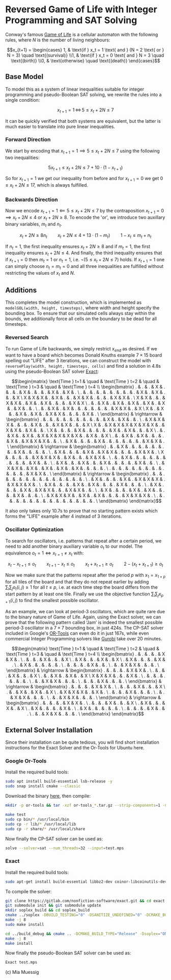 # Reversed Game of Life with Integer Programming and SAT Solving

Conway's famous [Game of Life](https://en.wikipedia.org/wiki/Conway%27s_Game_of_Life) is a cellular automaton with the following rules, where $N$ is the number of living neighbours:

```math
x_{t+1} = \begin{cases}
1, & \text{if } x_t = 1 \text{ and } (N = 2 \text{ or } N = 3) \quad \text{(survival)} \\1, & \text{if } x_t = 0 \text{ and } N = 3 \quad \text{(birth)} \\0, & \text{otherwise} \quad \text{(death)}
\end{cases}
```

## Base Model

To model this as a system of linear inequalities suitable for integer programming and pseudo-Boolean SAT solving, we rewrite the rules into a single condition:
```math
x_{t+1} = 1 \, \iff \, 5 \leq x_t + 2 N \leq 7
```

It can be quickly verified that both systems are equivalent, but the latter is much easier to translate into pure linear inequalities.

### Forward Direction

We start by encoding that $x_{t+1} = 1 \implies 5 \leq x_t + 2 N \leq 7$ using the following two inequalities:
```math
5 x_{t + 1} \leq x_t + 2 N \leq 7 + 10 \cdot (1 - x_{t + 1}) 
```

So for $x_{t + 1} = 1$ we get our inequality from before and for $x_{t + 1} = 0$ we get $0 \leq x_t + 2 N \leq 17$, which is always fulfilled.

### Backwards Direction

Now we encode $x_{t+1} = 1 \impliedby 5 \leq x_t + 2 N \leq 7$ by the contraposition $x_{t+1} = 0 \implies x_t + 2 N \leq 4 \text{ or } x_t + 2 N \geq 8$. To encode the 'or', we introduce two auxillary binary variables, $m_t$ and $n_t$.
```math
x_t + 2 N \geq 8 n_t \quad \quad x_t + 2 N \leq 4 + 13 \cdot (1 - m_t) \quad \quad 1 - x_t \leq m_t + n_t
```
If $n_t = 1$, the first inequality ensures $x_t + 2 N \geq 8$ and if $m_t = 1$, the first inequality ensures $x_t + 2 N \leq 4$. And finally, the third inequality ensures that if 
$x_{t+1} = 0$ then $m_t = 1$ or $n_t = 1$, i.e. $\neg(5 \leq x_t + 2 N \leq 7)$ holds. If $x_{t + 1} = 1$ one can simply choose $n_t = m_t = 0$ and all three inequalities are fulfilled without restricting the values of $x_t$ and $N$.

## Additions

This completes the model construction, which is implemented as `modelGOL(width, height, timesteps)`, where width and height specify the bounding box. To ensure that our simulated cells always stay within the bounds, we additionally force all cells on the boundary to be dead for all timesteps.

### Reversed Search

To run Game of Life backwards, we simply restrict $x_{end}$ as desired. If we want to have a board which becomes Donald Knuths example $7 \times 15$ board spelling out "LIFE" after 3 iterations, we can construct the model with `reversePlay(width, height, timesteps, cells)` and find a solution in 4.8s using the pseudo-Boolean SAT solver [Exact](https://gitlab.com/nonfiction-software/exact):

```math
\begin{matrix}
\text{Time } t=1 & \quad & \text{Time } t=2 & \quad & \text{Time } t=3 & \quad & \text{Time } t=4 \\
\begin{bmatrix}
. & . & . & X & . & . & . & X & . & . & . & X & . & X & . \
. & . & . & . & . & . & . & . & . & X & . & X & . & . & X \
X & X & X & . & X & . & . & X & X & . & . & . & X & X & . \
X & X & . & . & X & X & . & X & . & X & . & . & . & X & X \
. & . & X & . & X & . & X & . & X & . & X & . & X & . & . \
. & . & X & . & X & . & . & . & . & . & . & X & X & . & X \
X & . & X & . & X & . & X & . & X & X & . & . & . & X & . \
\end{bmatrix}
& \rightarrow &
\begin{bmatrix}
. & . & . & . & . & . & . & . & . & . & X & . & X & . & . \
. & X & X & X & . & . & . & X & . & . & X & X & . & . & X \
X & . & X & X & X & X & X & X & . & X & X & . & X & . & . \
X & . & . & . & X & . & . & . & . & X & . & X & . & . & X \
. & . & X & . & X & . & X & X & X & X & X & . & X & . & X \
. & . & X & . & X & . & . & . & X & . & X & X & X & . & . \
. & X & . & . & . & X & . & . & . & . & . & . & X & X & . \
\end{bmatrix}
& \rightarrow &
\begin{bmatrix}
. & . & X & . & . & . & . & . & . & . & X & . & . & . & . \
. & X & . & . & . & X & . & X & X & . & . & . & X & X & . \
X & . & . & . & . & X & X & X & . & X & . & . & X & X & . \
. & . & X & . & . & . & . & . & . & . & . & . & X & . & . \
. & X & . & . & X & . & . & X & . & . & . & . & X & . & . \
. & X & X & . & X & . & X & . & X & . & X & . & . & . & . \
. & . & . & . & . & . & . & . & . & . & . & . & X & X & . \
\end{bmatrix}
& \rightarrow &
\begin{bmatrix}
. & . & . & . & . & . & . & . & . & . & . & . & . & . & . \
. & X & . & . & . & X & . & X & X & X & . & X & X & X & . \
. & X & . & . & . & X & . & X & . & . & . & X & . & . & . \
. & X & . & . & . & X & . & X & X & . & . & X & X & . & . \
. & X & . & . & . & X & . & X & . & . & . & X & . & . & . \
. & X & X & X & . & X & . & X & . & . & . & X & X & X & . \
. & . & . & . & . & . & . & . & . & . & . & . & . & . & . \
\end{bmatrix}
\end{matrix}
```

It also only takes only 10.7s to prove that no starting pattern exists which forms the "LIFE" example after 4 instead of 3 iterations.

### Oscillator Optimization

To search for oscillators, i.e. patterns that repeat after a certain period, we need to add another binary auxiliary variable $o_t$ to our model. The equivalence $o_t = 1 \iff x_{t = 1} \neq x_t$ with:
```math
x_t - x_{t + 1} \leq o_t \quad \quad x_{t + 1} - x_t \leq o_t \quad \quad x_t + x_{t + 1} \geq o_t \quad \quad 2 - (x_t + x_{t + 1}) \geq o_t
```

Now we make sure that the patterns repeat after the period $p$ with $x_1 = x_{1 + p}$ for all tiles of the board and that they do not repeat earlier by adding $\sum_i \sum_j o_{t}(i, j) \geq 1$ for all $t \leq p$, i.e. at each time step the board differs from the start pattern by at least one tile. Finally we use the objective function $\sum_i \sum_j x_{p + 1}(i, j)$ to find the smallest possible oscillator.

As an example, we can look at period-3 oscillators, which are quite rare due to the binary nature of Game of Life. Again, using the Exact solver, we can prove that the following pattern called ‘Jam’ is indeed the smallest possible period-3 oscillator in a $7 \times 7$ bounding box, in just 424s. The CP-SAT solver included in Google's [OR-Tools](https://developers.google.com/optimization) can even do it in just 167s, while even commercial Integer Programming solvers like [Gurobi](https://www.gurobi.com/) take over 20 minutes.

```math
\begin{matrix}
\text{Time } t=1 & \quad & \text{Time } t=2 & \quad & \text{Time } t=3 & \quad & \text{Time } t=4 \\
\begin{bmatrix}
. & . & . & . & X & X & . \
. & . & . & X & . & . & X \
. & X & . & . & X & . & X \
. & X & . & . & . & X & . \
. & X & . & . & . & . & . \
. & . & . & . & X & . & . \
. & . & X & X & . & . & . \
\end{bmatrix}
& \rightarrow &
\begin{bmatrix}
. & . & . & . & X & X & . \
. & . & . & X & . & . & X \
. & . & X & . & X & . & X \
X & X & X & . & . & X & . \
. & . & . & . & . & . & . \
. & . & X & X & . & . & . \
. & . & . & X & . & . & . \
\end{bmatrix}
& \rightarrow &
\begin{bmatrix}
. & . & . & . & X & X & . \
. & . & . & X & . & . & X \
. & . & X & . & X & . & X \
. & X & X & X & . & X & . \
. & . & . & X & . & . & . \
. & . & X & X & . & . & . \
. & . & X & X & . & . & . \
\end{bmatrix}
& \rightarrow &
\begin{bmatrix}
. & . & . & . & X & X & . \
. & . & . & X & . & . & X \
. & X & . & . & X & . & X \
. & X & . & . & . & X & . \
. & X & . & . & . & . & . \
. & . & . & . & X & . & . \
. & . & X & X & . & . & . \
\end{bmatrix}
\end{matrix}
```

## External Solver Installation

Since their installation can be quite tedious, you will find short installation instructions for the Exact Solver and the Or-Tools for Ubuntu here.

### Google Or-Tools

Install the required build tools:

```bash
sudo apt install build-essential lsb-release -y
sudo snap install cmake --classic
```

Download the binary [here](https://developers.google.com/optimization/install/cpp/binary_linux), then compile:
```bash
mkdir -p or-tools && tar -xzf or-tools_*.tar.gz --strip-components=1 -C or-tools && cd or-tools
```

```bash
make test
sudo cp bin/* /usr/local/bin
sudo cp -r lib/* /usr/local/lib
sudo cp -r share/* /usr/local/share
```

Now finally the CP-SAT solver can be used as:
```bash
solve --solver=sat --num_threads=32 --input=test.mps
```

### Exact

Install the required build tools:

```bash
sudo apt-get install build-essential libbz2-dev coinor-libcoinutils-dev libboost-all-dev -y
```

To compile the solver:

```bash
git clone https://gitlab.com/nonfiction-software/exact.git && cd exact
git submodule init && git submodule update
mkdir soplex_build && cd soplex_build
cmake ../soplex -DBUILD_TESTING="0" -DSANITIZE_UNDEFINED="0" -DCMAKE_BUILD_TYPE="Release" -DBOOST="0" -DGMP="0" -DCMAKE_WINDOWS_EXPORT_ALL_SYMBOLS="0" -DZLIB="0"
make -j 8
sudo make install

cd ../build_debug && cmake .. -DCMAKE_BUILD_TYPE="Release" -Dsoplex="ON" -Dcoinutils="ON"
make -j 8
make install
```

Now finally the pseudo-Boolean SAT solver can be used as:

```bash
Exact test.mps
```

(c) Mia Muessig
